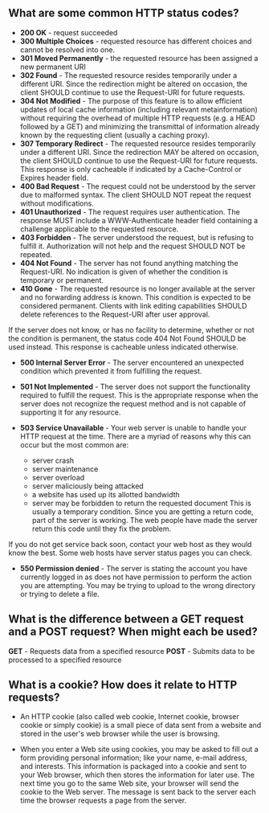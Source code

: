 ## What are some common HTTP status codes?
* **200 OK** - request succeeded
* **300 Multiple Choices** - requested resource has different choices and cannot be resolved into one. 
* **301 Moved Permanently** - the requested resource has been assigned a new permanent URI 
* **302 Found** - The requested resource resides temporarily under a different URI. Since the redirection might be altered on occasion, the client SHOULD continue to use the Request-URI for future requests.
* **304 Not Modified** - The purpose of this feature is to allow efficient updates of local cache information (including relevant metainformation) without requiring the overhead of multiple HTTP requests (e.g. a HEAD followed by a GET) and minimizing the transmittal of information already known by the requesting client (usually a caching proxy).
* **307 Temporary Redirect** - The requested resource resides temporarily under a different URI. Since the redirection MAY be altered on occasion, the client SHOULD continue to use the Request-URI for future requests. This response is only cacheable if indicated by a Cache-Control or Expires header field.
* **400 Bad Request** - The request could not be understood by the server due to malformed syntax. The client SHOULD NOT repeat the request without modifications.
* **401 Unauthorized** - The request requires user authentication. The response MUST include a WWW-Authenticate header field containing a challenge applicable to the requested resource.
* **403 Forbidden** - The server understood the request, but is refusing to fulfill it. Authorization will not help and the request SHOULD NOT be repeated.
* **404 Not Found** - The server has not found anything matching the Request-URI. No indication is given of whether the condition is temporary or permanent.
* **410 Gone** - The requested resource is no longer available at the server and no forwarding address is known. This condition is expected to be considered permanent. Clients with link editing capabilities SHOULD delete references to the Request-URI after user approval.

If the server does not know, or has no facility to determine, whether or not the condition is permanent, the status code 404 Not Found SHOULD be used instead. This response is cacheable unless indicated otherwise.
* **500 Internal Server Error** - The server encountered an unexpected condition which prevented it from fulfilling the request.
* **501 Not Implemented** - The server does not support the functionality required to fulfill the request. This is the appropriate response when the server does not recognize the request method and is not capable of supporting it for any resource.
* **503 Service Unavailable** - Your web server is unable to handle your HTTP request at the time. There are a myriad of reasons why this can occur but the most common are:

	* server crash
	* server maintenance
	* server overload
	* server maliciously being attacked
	* a website has used up its allotted bandwidth
	* server may be forbidden to return the requested document
This is usually a temporary condition. Since you are getting a return code, part of the server is working. The web people have made the server return this code until they fix the problem.

If you do not get service back soon, contact your web host as they would know the best. Some web hosts have server status pages you can check.
* **550 Permission denied** - The server is stating the account you have currently logged in as does not have permission to perform the action you are attempting. You may be trying to upload to the wrong directory or trying to delete a file.

## What is the difference between a GET request and a POST request? When might each be used?

**GET** - Requests data from a specified resource
**POST** - Submits data to be processed to a specified resource

## What is a cookie? How does it relate to HTTP requests?

* An HTTP cookie (also called web cookie, Internet cookie, browser cookie or simply cookie) is a small piece of data sent from a website and stored in the user's web browser while the user is browsing.

* When you enter a Web site using cookies, you may be asked to fill out a form providing personal information; like your name, e-mail address, and interests. This information is packaged into a cookie and sent to your Web browser, which then stores the information for later use. The next time you go to the same Web site, your browser will send the cookie to the Web server. The message is sent back to the server each time the browser requests a page from the server.

